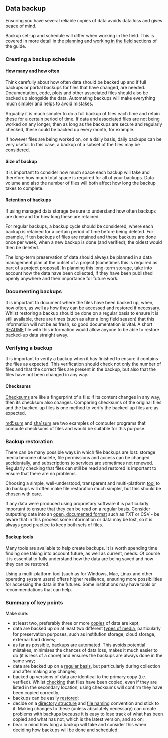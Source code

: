 
## Data backup

Ensuring you have several reliable copies of data avoids data loss and gives peace of mind. 

Backup set-up and schedule will differ when working in the field. This is covered in more detail in the [planning](#before-you-go) and [working in the field](#in-the-field) sections of the guide.

### Creating a backup schedule

#### How many and how often

Think carefully about how often data should be backed up and if full backups or partial backups for files that have changed, are needed. Documentation, code, plots and other associated files should also be backed up alongside the data. Automating backups will make everything much simpler and helps to avoid mistakes.

Arguably it is much simpler to do a full backup of files each time and retain these for a certain period of time. If data and associated files are not being worked on any longer, then as long as the backups are secure and regularly checked, these could be backed up every month, for example. 

If however files are being worked on, on a daily basis, daily backups can be very useful. In this case, a backup of a subset of the files may be considered. 
 
#### Size of backup

It is important to consider how much space each backup will take and therefore how much total space is required for all of your backups. Data volume and also the number of files will both affect how long the backup takes to complete.

#### Retention of backups

If using managed data storage be sure to understand how often backups are done and for how long these are retained.

For regular backups, a backup cycle should be considered, where each backup is retained for a certain period of time before being deleted. For example, if ten backups of files are retained and these backups are done once per week, when a new backup is done (and verified), the oldest would then be deleted. 

The long-term preservation of data should always be planned in a data management plan at the outset of a project (sometimes this is required as part of a project proposal). In planning this long-term storage, take into account how the data have been collected, if they have been published openly anywhere and their importance for future work. 

### Documenting backups

It is important to document where the files have been backed up, when, how often, as well as how they can be accessed and restored if necessary. Whilst restoring a backup should be done on a regular basis to ensure it is still available, there are times (such as after a long field season) that this information will not be as fresh, so good documentation is vital. A short [README](#readme.txt) file with this information would allow anyone to be able to restore backed-up data straight away.

### Verifying a backup

It is important to verify a backup when it has finished to ensure it contains the files as expected. This verification should check not only the number of files and that the correct files are present in the backup, but also that the files have not been changed in any way.

#### Checksums

 [Checksums](https://en.wikipedia.org/wiki/Checksum) are like a fingerprint of a file: if its content changes in any way, then its checksum also changes. Comparing checksums of the original files and the backed-up files is one method to verify the backed-up files are as expected. 

[md5sum](https://en.wikipedia.org/wiki/Md5sum) and [sha1sum](https://en.wikipedia.org/wiki/Sha1sum) are two examples of computer programs that compute checksums of files and would be suitable for this purpose.  

### Backup restoration

There can be many possible ways in which file backups are lost: storage media become obsolete, file permissions and access can be changed accidentally, and subscriptions to services are sometimes not renewed. Regularly checking that files can still be read and restored is important to ensure that there are no problems.

Choosing a simple, well-understood, transparent and multi-platform [tool](#backup-tools) to do backups will often make file restoration much simpler, but this should be chosen with care.

If any data were produced using proprietary software it is particularly important to ensure that they can be read on a regular basis. Consider outputting data into an [open, documented format](#data-file-formats) such as TXT or CSV - be aware that in this process some information or data may be lost, so it is always good practice to keep both sets of files. 

#### Backup tools

Many tools are available to help create backups. It is worth spending time finding one taking into account future, as well as current, needs. Of course it is essential to fully understand how the data are being saved and how they can be restored.  

Using a multi-platform tool (such as for Windows, Mac, Linux and other operating system users) offers higher resilience, ensuring more possibilities for accessing the data in the futures. Some institutions may have tools or recommendations that can help. 

### Summary of key points

Make sure:

* at least two, preferably three or more [copies](#how-many-and-how-often) of data are kept;
* data are backed up on at least two different [types of media](#storing-data), particularly for preservation purposes, such as institution storage, cloud storage, external hard drives;
* as far as possible, backups are automated. This avoids potential mistakes, minimises the chances of data loss, makes it much easier to do (it is less of a chore) and ensures the backups are always done in the same way;
* data are backed up on a [regular basis](#how-many-and-how-often), but particularly during collection and after making any changes;
* backed up versions of data are identical to the primary copy (i.e. verified). Whilst [checking](#verifying-a-backup) that files have been copied, even if they are listed in the secondary location, using checksums will confirm they have been copied correctly;
* backups can be easily [restored](#backup-restoration);
* decide on a [directory structure](#storing-data) and [file naming](#file-and-directory-naming) convention and stick to it. Making changes to these (unless absolutely necessary) can create problems with backups because it is easy to lose track of what has been copied and what has not, which is the latest version, and so on;
* bear in mind how long a backup will take and consider this when deciding how backups will be done and scheduled.